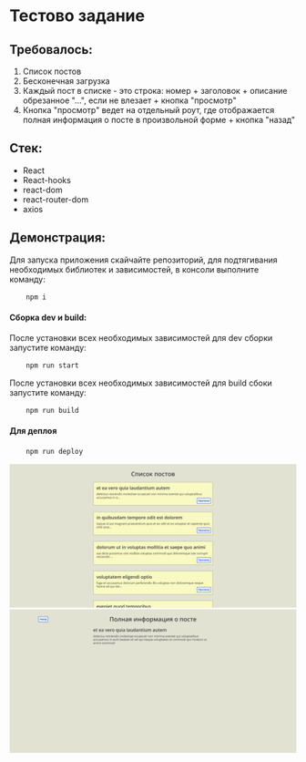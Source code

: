 # Тестово задание 

## Требовалось:
1. Cписок постов
2. Бесконечная загрузка
3. Каждый пост в списке - это строка: номер + заголовок + описание обрезанное "...", если не влезает + кнопка "просмотр"
4. Кнопка "просмотр" ведет на отдельный роут, где отображается полная информация о посте в произвольной форме + кнопка "назад"

## Стек:
* React
* React-hooks
* react-dom
* react-router-dom
* axios

## Демонстрация:
Для запуска приложения скайчайте репозиторий, для подтягивания необходимых библиотек и зависимостей, в консоли выполните команду:
```JavaScript
    npm i
```

#### Сборка dev и build:
После установки всех необходимых зависимостей для dev сборки запустите команду:
```JavaScript
    npm run start
```
После установки всех необходимых зависимостей для build сбоки запустите команду:
```JavaScript
    npm run build
```

#### Для деплоя 
```JavaScript
    npm run deploy
```

![Скриншот список постов](1.png 'Скриншот список постов')
![Скриншот детали поста](2.png 'Скриншот детали поста')



